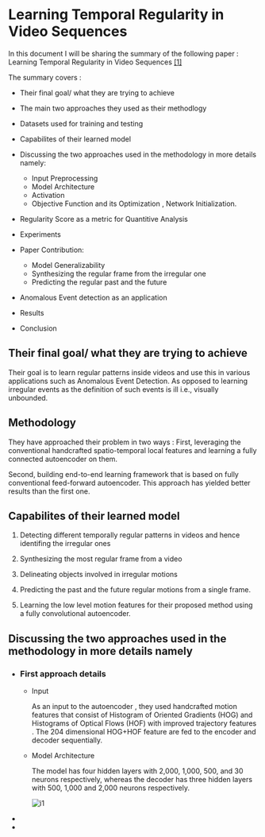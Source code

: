 # Learning Temporal Regularity in Video Sequences

In this document I will be sharing the summary of the following paper : Learning Temporal Regularity in Video Sequences [[1]](https://arxiv.org/abs/1604.04574)

The summary covers :

* Their final goal/ what they are trying to achieve
* The main two approaches they used as their methodlogy
* Datasets used for training and testing
* Capabilites of their learned model
* Discussing the two approaches used in the methodology in more details namely:
  * Input Preprocessing
  * Model Architecture
  * Activation
  * Objective Function and its Optimization , Network Initialization.
* Regularity Score as a metric for Quantitive Analysis
* Experiments
* Paper Contribution:
  * Model Generalizability
  * Synthesizing the regular frame from the irregular one 
  * Predicting the regular past and the future

* Anomalous Event detection as an application

* Results

* Conclusion

## Their final goal/ what they are trying to achieve

Their goal is to learn regular patterns inside videos and use this in various applications such as Anomalous Event Detection. As opposed to learning irregular events as the definition of such events is ill i.e., visually unbounded.

## Methodology

They have approached their problem in two ways :
First, leveraging the conventional handcrafted spatio-temporal local features and learning a  fully connected autoencoder on them.

Second, building end-to-end learning  framework that is based on fully conventional feed-forward autoencoder. This approach has yielded better results than the first one. 

## Capabilites of their learned model

1. Detecting  different temporally regular patterns in videos and hence identifing  the irregular ones

2. Synthesizing the most regular frame from a video
3. Delineating objects involved in irregular motions
4. Predicting the past and the future regular motions from a single frame.
5. Learning the low level motion features for their proposed method using a fully convolutional autoencoder.

## Discussing the two approaches used in the methodology in more details namely

* ### First approach details

  * Input
  
    As an input to the autoencoder , they used handcrafted motion features that consist of Histogram of  Oriented Gradients (HOG)  and Histograms of Optical Flows (HOF)  with improved trajectory features . The 204 dimensional HOG+HOF feature are fed to the encoder and decoder sequentially.

  * Model Architecture  

    The model has four hidden layers with 2,000, 1,000, 500, and 30 neurons respectively, whereas the decoder has three hidden layers with 500, 1,000 and 2,000 neurons respectively.

    ![i1](/imgs/LRTVS/1.jpg)

* 

*









    
    


    
    




 

    

